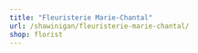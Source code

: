 ```yaml
---
title: "Fleuristerie Marie-Chantal"
url: /shawinigan/fleuristerie-marie-chantal/
shop: florist
---
```

